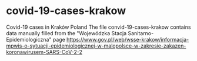 # covid-19-cases-krakow
Covid-19 cases in Kraków Poland
The file convid-19-cases-krakow contains data manually filled from the "Wojewódzka Stacja Sanitarno-Epidemiologiczna" page https://www.gov.pl/web/wsse-krakow/informacja-mpwis-o-sytuacji-epidemiologicznej-w-malopolsce-w-zakresie-zakazen-koronawirusem-SARS-CoV-2-2
